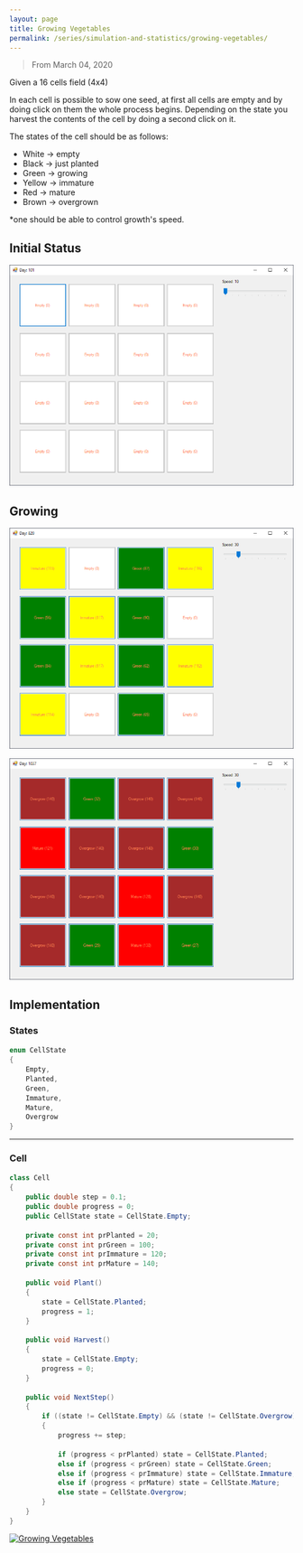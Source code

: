 ```yaml
---
layout: page
title: Growing Vegetables
permalink: /series/simulation-and-statistics/growing-vegetables/
---
```

> From March 04, 2020

Given a 16 cells field (4x4)

In each cell is possible to sow one seed, at first all cells are empty and by doing click on them the whole process begins. Depending on the state you harvest the contents of the cell by doing a second click on it.

The states of the cell should be as follows:
- White  -> empty
- Black   -> just planted
- Green  -> growing
- Yellow -> immature
- Red     -> mature
- Brown -> overgrown

*one should be able to control growth's speed.

## Initial Status
![gv_0.png](./images/gv_0.png)

## Growing
![gv_1.png](./images/gv_1.png)

![gv_2.png](./images/gv_2.png)

## Implementation

### States
```csharp
enum CellState
{
    Empty,
    Planted,
    Green,
    Immature,
    Mature,
    Overgrow
}
```
---

### Cell
```csharp
class Cell
{
    public double step = 0.1;
    public double progress = 0;
    public CellState state = CellState.Empty;

    private const int prPlanted = 20;
    private const int prGreen = 100;
    private const int prImmature = 120;
    private const int prMature = 140;

    public void Plant()
    {         
        state = CellState.Planted;
        progress = 1;
    }

    public void Harvest()
    {         
        state = CellState.Empty;         
        progress = 0;     
    }     

    public void NextStep()     
    {         
        if ((state != CellState.Empty) && (state != CellState.Overgrow))         
        {             
            progress += step;             

            if (progress < prPlanted) state = CellState.Planted;            
            else if (progress < prGreen) state = CellState.Green;             
            else if (progress < prImmature) state = CellState.Immature;             
            else if (progress < prMature) state = CellState.Mature;             
            else state = CellState.Overgrow;         
        }     
    }
}
```
[![Growing Vegetables](https://github-readme-stats.vercel.app/api/pin/?username=pablinme&repo=sim-growing-vegetables)](https://github.com/pablinme/sim-growing-vegetables)
